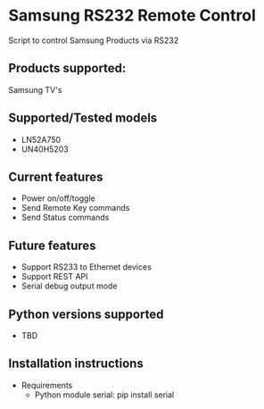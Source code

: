 # Samsung RS232 Remote Control
Script to control Samsung Products via RS232

## Products supported:
Samsung TV's

## Supported/Tested models
- LN52A750
- UN40H5203

## Current features
- Power on/off/toggle
- Send Remote Key commands
- Send Status commands

## Future features
- Support RS233 to Ethernet devices
- Support REST API
- Serial debug output mode

## Python versions supported
- TBD

## Installation instructions
- Requirements
  - Python module serial: pip install serial
